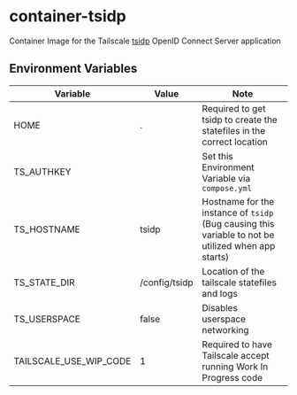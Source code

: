 # container-tsidp
Container Image for the Tailscale [tsidp](https://github.com/tailscale/tailscale/tree/main/cmd/tsidp) OpenID Connect Server application

## Environment Variables
| Variable               | Value         | Note                                                                                                     |
|------------------------|---------------|----------------------------------------------------------------------------------------------------------|
| HOME                   | .             | Required to get tsidp to create the statefiles in the correct location                                   |
| TS_AUTHKEY             |               | Set this Environment Variable via `compose.yml`                                                          |
| TS_HOSTNAME            | tsidp         | Hostname for the instance of `tsidp` <br> (Bug causing this variable to not be utilized when app starts) |
| TS_STATE_DIR           | /config/tsidp | Location of the tailscale statefiles and logs                                                            |
| TS_USERSPACE           | false         | Disables userspace networking                                                                            |
| TAILSCALE_USE_WIP_CODE | 1             | Required to have Tailscale accept running Work In Progress code                                          |
